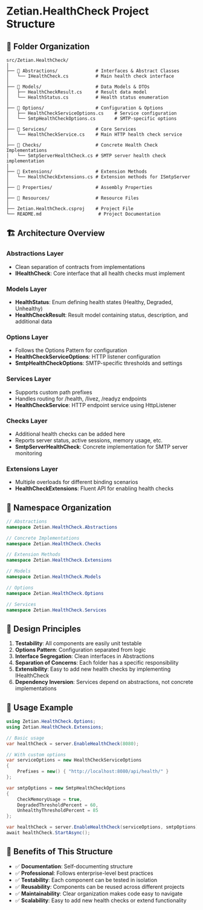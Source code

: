 # Zetian.HealthCheck Project Structure

## 📁 Folder Organization

```
src/Zetian.HealthCheck/
│
├── 📁 Abstractions/              # Interfaces & Abstract Classes
│   └── IHealthCheck.cs          # Main health check interface
│
├── 📁 Models/                    # Data Models & DTOs
│   ├── HealthCheckResult.cs     # Result data model
│   └── HealthStatus.cs          # Health status enumeration
│
├── 📁 Options/                   # Configuration & Options
│   ├── HealthCheckServiceOptions.cs    # Service configuration
│   └── SmtpHealthCheckOptions.cs       # SMTP-specific options
│
├── 📁 Services/                  # Core Services
│   └── HealthCheckService.cs    # Main HTTP health check service
│
├── 📁 Checks/                    # Concrete Health Check Implementations
│   └── SmtpServerHealthCheck.cs # SMTP server health check implementation
│
├── 📁 Extensions/                # Extension Methods
│   └── HealthCheckExtensions.cs # Extension methods for ISmtpServer
│
├── 📁 Properties/                # Assembly Properties
│
├── 📁 Resources/                 # Resource Files
│
├── Zetian.HealthCheck.csproj    # Project File
└── README.md                     # Project Documentation
```

## 🏗️ Architecture Overview

### Abstractions Layer
- Clean separation of contracts from implementations
- **IHealthCheck**: Core interface that all health checks must implement

### Models Layer
- **HealthStatus**: Enum defining health states (Healthy, Degraded, Unhealthy)
- **HealthCheckResult**: Result model containing status, description, and additional data

### Options Layer
- Follows the Options Pattern for configuration
- **HealthCheckServiceOptions**: HTTP listener configuration
- **SmtpHealthCheckOptions**: SMTP-specific thresholds and settings

### Services Layer
- Supports custom path prefixes
- Handles routing for /health, /livez, /readyz endpoints
- **HealthCheckService**: HTTP endpoint service using HttpListener

### Checks Layer
- Additional health checks can be added here
- Reports server status, active sessions, memory usage, etc.
- **SmtpServerHealthCheck**: Concrete implementation for SMTP server monitoring

### Extensions Layer
- Multiple overloads for different binding scenarios
- **HealthCheckExtensions**: Fluent API for enabling health checks

## 📝 Namespace Organization

```csharp
// Abstractions
namespace Zetian.HealthCheck.Abstractions

// Concrete Implementations
namespace Zetian.HealthCheck.Checks

// Extension Methods
namespace Zetian.HealthCheck.Extensions

// Models
namespace Zetian.HealthCheck.Models

// Options
namespace Zetian.HealthCheck.Options

// Services
namespace Zetian.HealthCheck.Services
```

## 🎯 Design Principles

1. **Testability**: All components are easily unit testable
2. **Options Pattern**: Configuration separated from logic
3. **Interface Segregation**: Clean interfaces in Abstractions
4. **Separation of Concerns**: Each folder has a specific responsibility
5. **Extensibility**: Easy to add new health checks by implementing IHealthCheck
6. **Dependency Inversion**: Services depend on abstractions, not concrete implementations

## 🔧 Usage Example

```csharp
using Zetian.HealthCheck.Options;
using Zetian.HealthCheck.Extensions;

// Basic usage
var healthCheck = server.EnableHealthCheck(8080);

// With custom options
var serviceOptions = new HealthCheckServiceOptions
{
    Prefixes = new() { "http://localhost:8080/api/health/" }
};

var smtpOptions = new SmtpHealthCheckOptions
{
    CheckMemoryUsage = true,
    DegradedThresholdPercent = 60,
    UnhealthyThresholdPercent = 85
};

var healthCheck = server.EnableHealthCheck(serviceOptions, smtpOptions);
await healthCheck.StartAsync();
```

## 🚀 Benefits of This Structure

- ✅ **Documentation**: Self-documenting structure
- ✅ **Professional**: Follows enterprise-level best practices
- ✅ **Testability**: Each component can be tested in isolation
- ✅ **Reusability**: Components can be reused across different projects
- ✅ **Maintainability**: Clear organization makes code easy to navigate
- ✅ **Scalability**: Easy to add new health checks or extend functionality
